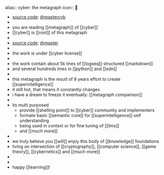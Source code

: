 alias:: cyber: the metagraph
icon:: 🦄

- [source code](https://github.com/cybercongress/cyber): [@mastercyb](https://cyb.ai/@mastercyb)
-
- you are reading [[metagraph]] of [[cyber]]
- [[cyber]] is [[root]] of this metagraph
-
- [source code](https://github.com/cybercongress/cyber): [@master](https://cyb.ai/@master)
-
- the work is under [[cyber license]]
-
- the work contain about 5k lines of [[logseq]] structured [[markdown]]
- and several hundreds lines in [[python]] and [[edn]]
-
- this metagraph is the result of 8 years effort to create [[superintelligence]]
- it still hot, that means it constantly changes
- i have a dream to freeze it eventually: [[metagraph comparison]]
-
- its multi purposed
	- provide [[shelling point]] to [[cyber]] community and implementers
	- formate basic [[semantic core]] for [[superintelligence]] self understanding
	- being used in context or for fine tuning of [[llms]]
	- and [[much more]]
-
- we truly believe you [[will]] enjoy this body of [[knowledge]] foundations
- living on intersection of [[cryptography]], [[computer science]], [[game theory]], [[cybernetics]] and [[much more]]
-
-
- happy [[learning]]!